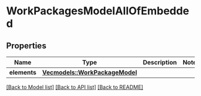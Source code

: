 # WorkPackagesModelAllOfEmbedded

## Properties

Name | Type | Description | Notes
------------ | ------------- | ------------- | -------------
**elements** | [**Vec<models::WorkPackageModel>**](Work_PackageModel.md) |  | 

[[Back to Model list]](../README.md#documentation-for-models) [[Back to API list]](../README.md#documentation-for-api-endpoints) [[Back to README]](../README.md)



